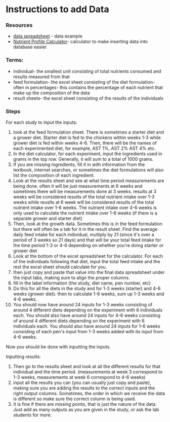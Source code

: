 # Instructions to add Data

### Resources 
- [data spreadsheet]([https://1drv.ms/x/s!AhTsi-CmQfC04VFGd7PxzzuIcFev?e=LiwwHb&nav=MTVfezE0M0JEQTJBLTY1NzgtNEZBNC05MTRFLTdDNjVDRkExMEJBQX0](https://1drv.ms/x/s!AhTsi-CmQfC0gd10PqjIwruexKtx7A?e=YhQnGH)) - data example
- [Nutrient Profile Calculator](https://1drv.ms/x/s!AhTsi-CmQfC04U-HmMr5EqZ26ZC4?e=bDB5xT&nav=MTVfe0IyNUNBOUQ1LTM5MkUtNEE0Ny04NjFGLTE5NjA1QjhDMkEwQX0)- calculator to make inserting data into database easier

### Terms:
- individual- the smallest unit consisting of total nutrients consumed and results measured from that 
- feed formulation- the excel sheet consisting of the diet formulation- often in percentages- this contains the percentage of each nutrient that make up the composition of the data
- result sheets- the excel sheet consisting of the results of the individuals 

### Steps 

For each study to input the inputs: 
1. look at the feed formulation sheet. There is sometimes a starter diet and a grower diet. Starter diet is fed to the chickens within weeks 1-3 while grower diet is fed within weeks 4-6. Then, there will be the names of each experimented diet, for example, AST 1%, AST 2% AST 4% etc.
2. In the diet calculator, for each experiment, input the ingredients used in grams in the top row. Generally, it will sum to a total of 1000 grams.
3. If you are missing ingredients, fill it in with information from the textbook, internet searches, or sometimes the diet formulations will also list the composition of each ingredient.
4. Look at the results sheet and see at what time period measurements are being done. often it will be just measurements at 6 weeks and sometimes there will be measurements done at 3 weeks. results at 3 weeks will be considered results of the total nutrient intake over 1-3 weeks while reuslts at 6 week will be considered results of the total nutrient intake over 1-6 weeks. The nutrient intake over 4-6 weeks is only used to calculate the nutrient intake over 1-6 weeks (if there is a separate grower and starter diet)
5. Then, look at the growth data. Sometimes this is in the feed formulation but there will often be a tab for it in the result sheet. Find the average daily feed intake for each individual, multiply by 21 (since it's over a period of 3 weeks so 21 days) and that will be your total feed intake for the time period 1-3 or 4-6 depending on whether you're doing starter or grower diet
6. Look at the bottom of the excel spreadsheet for the calculator. For each of the individuals following that diet, input the total feed intake and the rest the excel sheet should calculate for you.
7. then just copy and paste that value into the final data spreadsheet under the input tabs, making sure to align the proper columns.
8. fill in the label information (the study, diet name, pen number, etc)
9. Do this for all the diets in the study and for 1-3 weeks (starter) and 4-6 weeks (grower diet). then to calculate 1-6 weeks, sum up 1-3 weeks and 4-6 weeks.
10. You should now have around 24 inputs for 1-3 weeks consisting of around 4 different diets depending on the experiment with 6 individuals each. You should also have around 24 inputs for 4-6 weeks consisting of around 4 different diets depending on the experiment with 6 individuals each. You should also have around 24 inputs for 1-6 weeks consisting of each pen's input from 1-3 weeks added with its input from 4-6 weeks.
    
Now you should be done with inputting the inputs.

Inputting results:    
1. Then go to the results sheet and look at all the different results for that individual and the time period. (measurements at week 3 correspond to 1-3 weeks, measurements at week 6 correspond to 4-6 weeks)
2. input all the results you can (you can usually just copy and paste), making sure you are adding the results to the correct inputs and the right output columns. Sometimes, the order in which we receive the data is different so make sure the correct column is being used.
3. It is fine if there are missing points, that is just the nature of the data. Just add as many outputs as you are given in the study, or ask the lab students for more.  
